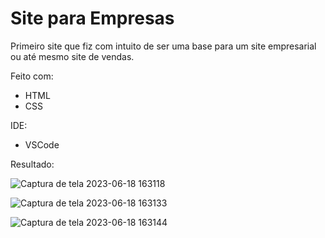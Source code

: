 # Site para Empresas

Primeiro site que fiz com intuito de ser uma base para um site empresarial ou até mesmo site de vendas.

Feito com:
 - HTML
 - CSS
 
 IDE:
  - VSCode

Resultado: 

![Captura de tela 2023-06-18 163118](https://github.com/DMxta/Emp/assets/136941005/80768c84-90d1-4759-a26d-2ab6c76a7241)

![Captura de tela 2023-06-18 163133](https://github.com/DMxta/Emp/assets/136941005/05168bea-d119-4ece-8552-045e1690d53a)

![Captura de tela 2023-06-18 163144](https://github.com/DMxta/Emp/assets/136941005/ab6154da-414d-4208-8d18-e03fcd1b00c9)
